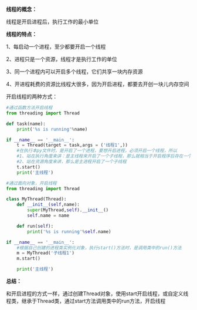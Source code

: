 **线程的概念：**

线程是开启进程后，执行工作的最小单位

**线程的特点：**

1、每启动一个进程，至少都要开启一个线程

2、进程只是一个资源，线程才是执行工作的单位

3、同一个进程内可以开启多个线程，它们共享一块内存资源

4、开进程耗费的资源比线程大很多，因为开启进程，都要去开创一块儿内存空间



开启线程的两种方式：

```python
#通过函数方法开启线程
from threading import Thread

def task(name):
    print('%s is running'%name)

if __name__ == '__main__':
    t = Thread(target = task,args = ('线程1',))
    #在执行本py文件时，是开启了一个进程，要想开启进程，必须开启一个线程，所以
    #1、站在执行角度来讲：是主线程来开启了一个子线程，那么就相当于开启程序后存在一个进程，2个线程；
    #2、站在资源角度来讲，那么是主进程开启了一个子线程
    t.start()
    print('主线程')
```



```python
#通过面向对象，开启线程
from threading import Thread

class MyThread(Thread):
    def __init__(self,name):
        super(MyThread,self).__init__()
        self.name = name

    def run(self):
        print('%s is running'%self.name)

if __name__ == '__main__':
    #根据自己创建的进程类实例化对象，执行start()方法时，是调用类中的run()方法
    m = MyThread('子线程1')
    m.start()

    print('主线程')
```

**总结：**

和开启进程的方式一样，通过创建Thread对象，使用start开启线程，或自定义线程类，继承于Thread类，通过start方法调用类中的run方法，开启线程